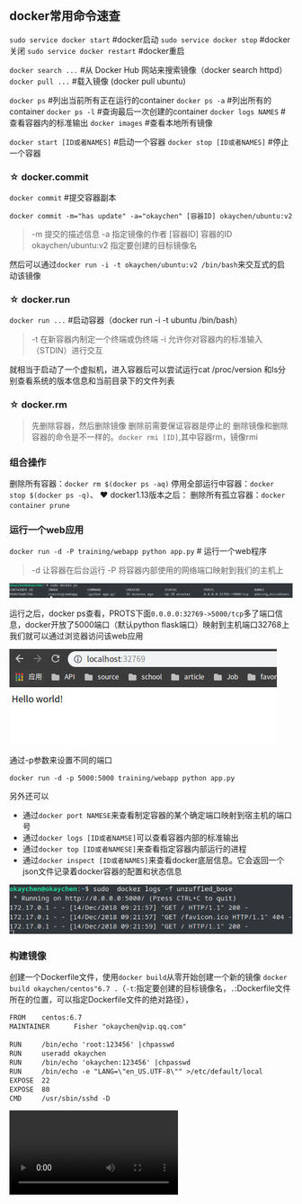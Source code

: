 ## docker常用命令速查
`sudo service docker start`    #docker启动 
`sudo service docker stop`    #docker关闭 
`sudo service docker restart` #docker重启 

`docker search ...` #从 Docker Hub 网站来搜索镜像（docker search httpd）
`docker pull ...`  #载入镜像 (docker pull ubuntu)

`docker ps` #列出当前所有正在运行的container
`docker ps -a` #列出所有的container
`docker ps -l`  #查询最后一次创建的container
`docker logs NAMES` #查看容器内的标准输出
`docker images` #查看本地所有镜像

`docker start [ID或者NAMES]` #启动一个容器
`docker stop [ID或者NAMES]` #停止一个容器


### ☆ docker.commit
`docker commit` #提交容器副本
```
docker commit -m="has update" -a="okaychen" [容器ID] okaychen/ubuntu:v2
```
> -m 提交的描述信息
> -a 指定镜像的作者
> [容器ID] 容器的ID
> okaychen/ubuntu:v2 指定要创建的目标镜像名

然后可以通过`docker run -i -t okaychen/ubuntu:v2 /bin/bash`来交互式的启动该镜像
### ☆ docker.run
`docker run ...` #启动容器（docker run -i -t ubuntu /bin/bash）
> -t 在新容器内制定一个终端或伪终端 
> -i 允许你对容器内的标准输入（STDIN）进行交互

就相当于启动了一个虚拟机，进入容器后可以尝试运行cat /proc/version 和ls分别查看系统的版本信息和当前目录下的文件列表
### ☆ docker.rm
> 先删除容器，然后删除镜像
> 删除前需要保证容器是停止的
> 删除镜像和删除容器的命令是不一样的。`docker rmi [ID]`,其中容器rm，镜像rmi 


### 组合操作
删除所有容器：`docker rm $(docker ps -aq)`
停用全部运行中容器：`docker stop $(docker ps -q)`、
❤ docker1.13版本之后：
删除所有孤立容器：`docker container prune`


### 运行一个web应用

`docker run -d -P training/webapp python app.py` # 运行一个web程序
> -d 让容器在后台运行
> -P 将容器内部使用的网络端口映射到我们的主机上

![enter description here][1]

  
运行之后，docker ps查看，PROTS下面`0.0.0.0:32769->5000/tcp`多了端口信息，docker开放了5000端口（默认python flask端口）映射到主机端口32768上
我们就可以通过浏览器访问该web应用

![enter description here][2]

通过-p参数来设置不同的端口
```
docker run -d -p 5000:5000 training/webapp python app.py
```
另外还可以
- 通过`docker port NAMESE`来查看制定容器的某个确定端口映射到宿主机的端口号
- 通过`docker logs [ID或者NAMSE]`可以查看容器内部的标准输出
- 通过`docker top [ID或者NAMESE]`来查看指定容器内部运行的进程
- 通过`docker inspect [ID或者NAMES]`来查看docker底层信息。它会返回一个json文件记录着docker容器的配置和状态信息

![enter description here][3]

### 构建镜像
创建一个Dockerfile文件，使用`docker build`从零开始创建一个新的镜像
`docker build okaychen/centos"6.7 .`（`-t`:指定要创建的目标镜像名，`.`:Dockerfile文件所在的位置，可以指定Dockerfile文件的绝对路径），
```
FROM    centos:6.7
MAINTAINER      Fisher "okaychen@vip.qq.com"

RUN     /bin/echo 'root:123456' |chpasswd
RUN     useradd okaychen
RUN     /bin/echo 'okaychen:123456' |chpasswd
RUN     /bin/echo -e "LANG=\"en_US.UTF-8\"" >/etc/default/local
EXPOSE  22
EXPOSE  80
CMD     /usr/sbin/sshd -D
```
![enter description here][4]


  [1]: ./images/%E6%B7%B1%E5%BA%A6%E6%88%AA%E5%9B%BE_%E9%80%89%E6%8B%A9%E5%8C%BA%E5%9F%9F_20181214163753.png "深度截图_选择区域_20181214163753"
  [2]: ./images/%E6%B7%B1%E5%BA%A6%E6%88%AA%E5%9B%BE_%E9%80%89%E6%8B%A9%E5%8C%BA%E5%9F%9F_20181214164226.png "深度截图_选择区域_20181214164226"
  [3]: ./images/%E6%B7%B1%E5%BA%A6%E6%88%AA%E5%9B%BE_%E9%80%89%E6%8B%A9%E5%8C%BA%E5%9F%9F_20181214172619_1.png "深度截图_选择区域_20181214172619"
  [4]: ./videos/test-2018-12-14_20.48.39.mp4 "![enter description here][4]test-2018-12-14_20.48.39"